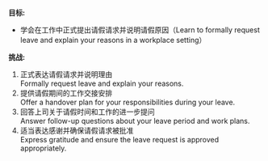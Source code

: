 **目标:**
- 学会在工作中正式提出请假请求并说明请假原因（Learn to formally request leave and explain your reasons in a workplace setting）

**挑战:**
1. 正式表达请假请求并说明理由  
   Formally request leave and explain your reasons.  
2. 提供请假期间的工作交接安排  
   Offer a handover plan for your responsibilities during your leave.  
3. 回答上司关于请假时间和工作的进一步提问  
   Answer follow-up questions about your leave period and work plans.  
4. 适当表达感谢并确保请假请求被批准  
   Express gratitude and ensure the leave request is approved appropriately.  
